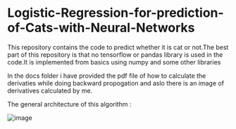 # Logistic-Regression-for-prediction-of-Cats-with-Neural-Networks
This repository contains the code to predict whether it is cat or not.The best part of this repository is that no tensorflow or pandas library is used in the code.It is implemented from basics using numpy and some other libraries

In the docs folder i have provided the pdf file of how to calculate the derivaties while doing backward propogation  and aslo there is an image of derivatives calculated by me.

The general architecture of this algorithm :

![image](https://user-images.githubusercontent.com/62217310/132103771-f299b6c3-1c9f-433f-b71d-d606cf695e07.png)

